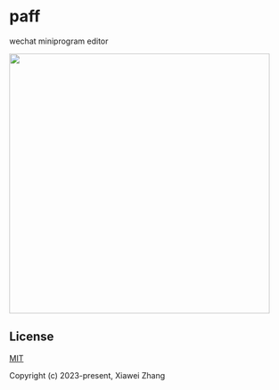 # paff

wechat miniprogram editor

<img width="467" src="https://github.com/xiaweiss/paff/assets/17960084/907e8fca-de2b-4fc5-ad03-5e600725a18a" />

## License

[MIT](https://opensource.org/licenses/MIT)

Copyright (c) 2023-present, Xiawei Zhang
